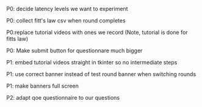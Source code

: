 P0: decide latency levels we want to experiment

P0: collect fitt's law csv when round completes

P0:replace tutorial videos with ones we record
    (Note, tutorial is done for fitts law)

P0: Make submit button for questionnare much bigger

P1: embed tutorial videos straight in tkinter so no intermediate steps

P1: use correct banner instead of test round banner when switching rounds

P1: make banners full screen

P2: adapt qoe questionnaire to our questions
